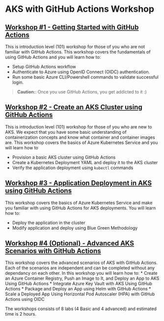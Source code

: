 # AKS with GitHub Actions Workshop

## [Workshop #1 - Getting Started with GitHub Actions](01-gh-actions-101/lab1-azure-oidc-login.md)

This is introduction level (101) workshop for those of you who are not familiar with GitHub Actions. This workshop covers the fundamentals of using GitHub Actions and you will learn how to:
 * Setup GitHub Actions workflow
 * Authenticate to Azure using OpenID Connect (OIDC) authentication.
 * Run some basic Azure CLI/Powershell commands to validate successful login.
> **Caution:**: Once you use GitHub Actions, you get addicted to it :)

 ## [Workshop #2 - Create an AKS Cluster using GitHub Actions](02-aks-101/lab2_aks_deployment_lab.md)

This is introduction level (101) workshop for those of you who are new to AKS. We expect that you have some basic understanding of containerization concepts and know what container and container images are. This workshop covers the basics of Azure Kubernetes Service and you will learn how to
 * Provision a basic AKS cluster using GitHub Actions
 * Create a Kubernetes Deployment YAML and deploy it to the AKS cluster
 * Verify the application deployment using ```kubectl``` commands


 ## [Workshop #3 - Application Deployment in AKS using GitHub Actions](03-app-deploy-aks-gh-actions/readme.md)

This workshop covers the basics of Azure Kubernetes Service and make you familiar with using GitHub Actions for AKS deployments. You will learn how to:  
 * Deploy the application in the cluster
 * Modify application and deploy using Blue Green Methodology

## [Workshop #4 (Optional) - Advanced AKS Scenarios with GitHub Actions](04-advanced-aks-with-gh-actions/readme.md) 
This workshop covers the advanced scenarios of AKS with GitHub Actions. Each of the scenarios are independent and can be completed without any dependancy on each other. In this workshop you will learn how to: 
    * Create an Azure Container Registry, Push an Image to It, and Deploy an App to AKS Using GitHub Actions
    * Integrate Azure Key Vault with AKS Using GitHub Actions
    * Package and Deploy an App using Helm with GitHub Actions
    * Scale a Deployed App Using Horizontal Pod Autoscaler (HPA) with GitHub Actions using OIDC

 

 The workshops consists of 8 labs (4 Basic and 4 advanced) and estimated time is 2 hours.
